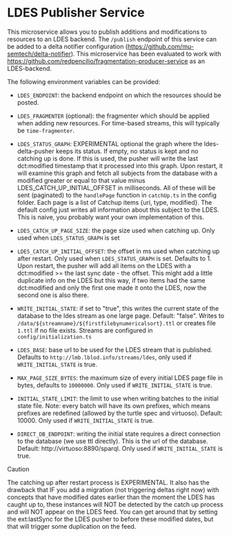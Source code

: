 # LDES Publisher Service

This microservice allows you to publish additions and modifications to resources to an LDES backend. The `/publish` endpoint of this service can be added to a delta notifier configuration (https://github.com/mu-semtech/delta-notifier). This microservice has been evaluated to work with https://github.com/redpencilio/fragmentation-producer-service as an LDES-backend.

The following environment variables can be provided:

- `LDES_ENDPOINT`: the backend endpoint on which the resources should be posted.
- `LDES_FRAGMENTER` (optional): the fragmenter which should be applied when adding new resources. For time-based streams, this will typically be `time-fragmenter`.
- `LDES_STATUS_GRAPH`: EXPERIMENTAL optional the graph where the ldes-delta-pusher keeps its status. If empty, no status is kept and no catching up is done. If this is used, the pusher will write the last dct:modified timestamp that it processed into this graph. Upon restart, it will examine this graph and fetch all subjects from the database with a modified greater or equal to that value minus LDES_CATCH_UP_INITIAL_OFFSET in milliseconds. All of these will be sent (paginated) to the `handlePage` function in `catchUp.ts` in the config folder. Each page is a list of Catchup items {uri, type, modified}. The default config just writes all information about this subject to the LDES. This is naive, you probably want your own implementation of this.
- `LDES_CATCH_UP_PAGE_SIZE`: the page size used when catching up. Only used when `LDES_STATUS_GRAPH` is set
- `LDES_CATCH_UP_INITIAL_OFFSET`: the offset in ms used when catching up after restart. Only used when `LDES_STATUS_GRAPH` is set. Defaults to 1. Upon restart, the pusher will add all items on the LDES with a dct:modified >= the last sync date - the offset. This might add a little duplicate info on the LDES but this way, if two items had the same dct:modified and only the first one made it onto the LDES, now the second one is also there.

- `WRITE_INITIAL_STATE`: if set to "true", this writes the current state of the database to the ldes stream as one large page. Default: "false". Writes to `/data/${streamname}/${firstfilebynumericalsort}.ttl` or creates file `1.ttl` if no file exists. Streams are configured in `config/initialization.ts`
- `LDES_BASE`: base url to be used for the LDES stream that is published. Defaults to `http://lmb.lblod.info/streams/ldes`, only used if `WRITE_INITIAL_STATE` is true.
- `MAX_PAGE_SIZE_BYTES`: the maximum size of every initial LDES page file in bytes, defaults to `10000000`. Only used if `WRITE_INITIAL_STATE` is true.
- `INITIAL_STATE_LIMIT`: the limit to use when writing batches to the initial state file. Note: every batch will have its own prefixes, which means prefixes are redefined (allowed by the turtle spec and virtuoso). Default: 10000. Only used if `WRITE_INITIAL_STATE` is true.
- `DIRECT_DB_ENDPOINT`: writing the initial state requires a direct connection to the database (we use ttl directly). This is the url of the database. Default: http://virtuoso:8890/sparql. Only used if `WRITE_INITIAL_STATE` is true.

> [!CAUTION]
> The catching up after restart process is EXPERIMENTAL. It also has the drawback that IF you add a migration (not triggering deltas right now) with concepts that have modified dates earlier than the moment the LDES has caught up to, these instances will NOT be detected by the catch up process and will NOT appear on the LDES feed. You can get around that by setting the ext:lastSync for the LDES pusher to before these modified dates, but that will trigger some duplication on the feed.
